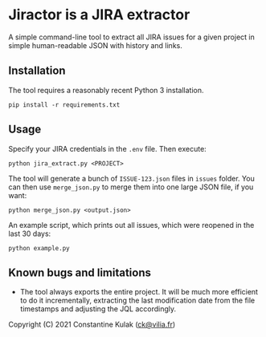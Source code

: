 # Jiractor is a JIRA extractor

A simple command-line tool to extract all JIRA issues for a given project in 
simple human-readable JSON with history and links.

## Installation

The tool requires a reasonably recent Python 3 installation.

```shell
pip install -r requirements.txt
```

## Usage

Specify your JIRA credentials in the `.env` file. Then execute:

```shell
python jira_extract.py <PROJECT>
```

The tool will generate a bunch of `ISSUE-123.json` files in `issues` folder. You can then use
`merge_json.py` to merge them into one large JSON file, if you want:

```shell
python merge_json.py <output.json>
```

An example script, which prints out all issues, which were reopened in the last 30 days:

```shell
python example.py
```

## Known bugs and limitations

- The tool always exports the entire project. It will be much more efficient to do it incrementally,
extracting the last modification date from the file timestamps and adjusting the JQL accordingly.

Copyright (C) 2021 Constantine Kulak (ck@vilia.fr)
